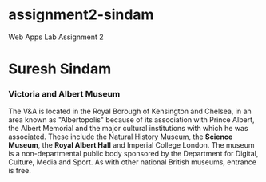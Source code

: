# assignment2-sindam
Web Apps Lab Assignment 2

# Suresh Sindam
### Victoria and Albert Museum

The V&A is located in the Royal Borough of Kensington and Chelsea, in an area known as "Albertopolis" because of its association with Prince Albert, the Albert Memorial and the major cultural institutions with which he was associated. These include the Natural History Museum, the **Science Museum**, the **Royal Albert Hall** and Imperial College London. The museum is a non-departmental public body sponsored by the Department for Digital, Culture, Media and Sport. As with other national British museums, entrance is free.
